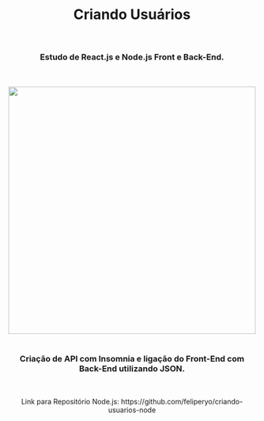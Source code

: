 <h1 align="center">
  Criando Usuários</h1>
<br>
<h3 align="center">Estudo de React.js e Node.js Front e Back-End.</h3>
<br>
<br>

<div align="center">
  <img width="500" src="https://github.com/feliperyo/criando-usuarios-react/blob/master/src/assets/mockup.png?raw=true"/>
</div>
<br>
<h3 align="center">Criação de API com Insomnia e ligação do Front-End com Back-End utilizando JSON.</h3>
<br>
<p align="center">Link para Repositório Node.js: https://github.com/feliperyo/criando-usuarios-node</p>
